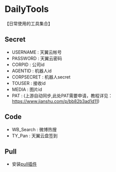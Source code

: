 # DailyTools

【日常使用的工具集合】
## Secret

- USERNAME : 天翼云帐号
- PASSWORD : 天翼云密码
- CORPID : 公司id
- AGENTID : 机器人id
- CORPSECRET : 机器人secret
- TOUSER : 接收id
- MEDIA : 图片id
- PAT : (上游自动同步,此处PAT需要申请，教程详见：https://www.jianshu.com/p/bb82b3ad1d11)

## Code
- WB_Search : 微博热搜
- TY_Pan  : 天翼云盘签到 

## Pull
- 安装[pull插件](https://github.com/apps/pull)